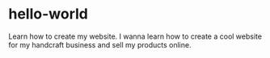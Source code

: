 # hello-world
Learn how to create my website.
I wanna learn how to create a cool website for my handcraft business and sell my products online.
